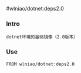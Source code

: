 ﻿#wlniao/dotnet:deps2.0
### Intro
```
dotnet环境的基础镜像（2.0版本）
```

### Use
```
FROM wlniao/dotnet:deps2.0
```